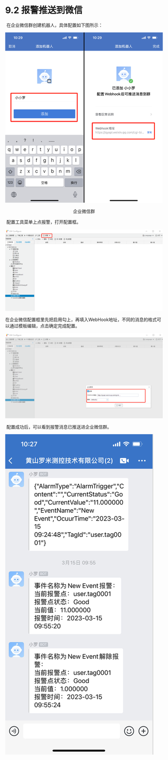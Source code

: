 # 9.2 报警推送到微信



​      在企业微信群创建机器人，具体配置如下图所示：

![企业微信](assets/wx01.png)

<center>企业微信群</center>

​        配置工具菜单上点报警，打开配置框。

![企业微信](assets/wxbj01.png)

​        在企业微信配置框里先把启用勾上，再填入WebHook地址，不同的消息的格式可以通过模板编辑，点击确定完成配置。

![企业微信](assets/wxbj02.png)



​        配置成功后，可以看到报警消息已推送进企业微信群。

![企业微信](assets/wx02.png)
